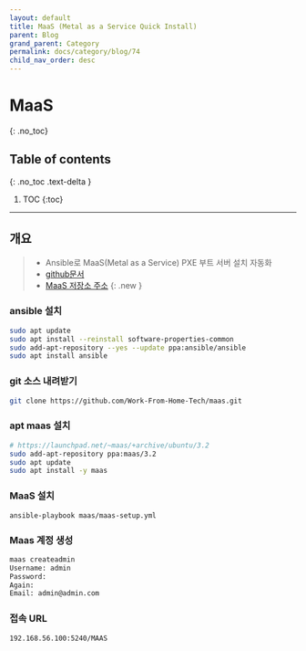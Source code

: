 ```yaml
---
layout: default
title: MaaS (Metal as a Service Quick Install)
parent: Blog
grand_parent: Category
permalink: docs/category/blog/74
child_nav_order: desc
---
```

# MaaS
{: .no_toc}

## Table of contents
{: .no_toc .text-delta }

1. TOC
{:toc}

---
## 개요

> - Ansible로 MaaS(Metal as a Service) PXE 부트 서버 설치 자동화
> - [github문서](https://github.com/work-from-home-tech/maas)
> - [MaaS 저장소 주소](https://launchpad.net/~maas/+archive/ubuntu/3.2)
{: .new }

### ansible 설치

```bash
sudo apt update
sudo apt install --reinstall software-properties-common
sudo add-apt-repository --yes --update ppa:ansible/ansible
sudo apt install ansible
```

### git 소스 내려받기

```bash
git clone https://github.com/Work-From-Home-Tech/maas.git
```

### apt maas 설치

```bash
# https://launchpad.net/~maas/+archive/ubuntu/3.2
sudo add-apt-repository ppa:maas/3.2
sudo apt update
sudo apt install -y maas
```

### MaaS 설치

```
ansible-playbook maas/maas-setup.yml
```

### Maas 계정 생성

```bash
maas createadmin
Username: admin
Password:
Again:
Email: admin@admin.com
```

### 접속 URL

```bash
192.168.56.100:5240/MAAS
```
